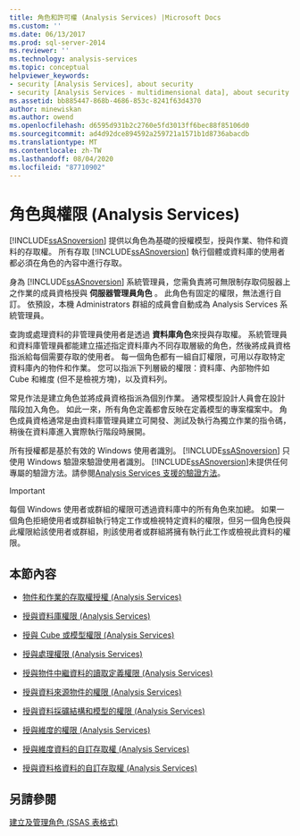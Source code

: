 ```yaml
---
title: 角色和許可權 (Analysis Services) |Microsoft Docs
ms.custom: ''
ms.date: 06/13/2017
ms.prod: sql-server-2014
ms.reviewer: ''
ms.technology: analysis-services
ms.topic: conceptual
helpviewer_keywords:
- security [Analysis Services], about security
- security [Analysis Services - multidimensional data], about security
ms.assetid: bb885447-868b-4686-853c-8241f63d4370
author: minewiskan
ms.author: owend
ms.openlocfilehash: d6595d931b2c2760e5fd3013ff6bec88f85106d0
ms.sourcegitcommit: ad4d92dce894592a259721a1571b1d8736abacdb
ms.translationtype: MT
ms.contentlocale: zh-TW
ms.lasthandoff: 08/04/2020
ms.locfileid: "87710902"
---
```

# <a name="roles-and-permissions-analysis-services"></a>角色與權限 (Analysis Services)
  [!INCLUDE[ssASnoversion](../../includes/ssasnoversion-md.md)] 提供以角色為基礎的授權模型，授與作業、物件和資料的存取權。 所有存取 [!INCLUDE[ssASnoversion](../../includes/ssasnoversion-md.md)] 執行個體或資料庫的使用者都必須在角色的內容中進行存取。  
  
 身為 [!INCLUDE[ssASnoversion](../../includes/ssasnoversion-md.md)] 系統管理員，您需負責將可無限制存取伺服器上之作業的成員資格授與 **伺服器管理員角色** 。 此角色有固定的權限，無法進行自訂。 依預設，本機 Administrators 群組的成員會自動成為 Analysis Services 系統管理員。  
  
 查詢或處理資料的非管理員使用者是透過 **資料庫角色**來授與存取權。 系統管理員和資料庫管理員都能建立描述指定資料庫內不同存取層級的角色，然後將成員資格指派給每個需要存取的使用者。 每一個角色都有一組自訂權限，可用以存取特定資料庫內的物件和作業。 您可以指派下列層級的權限：資料庫、內部物件如 Cube 和維度 (但不是檢視方塊)，以及資料列。  
  
 常見作法是建立角色並將成員資格指派為個別作業。 通常模型設計人員會在設計階段加入角色。 如此一來，所有角色定義都會反映在定義模型的專案檔案中。 角色成員資格通常是由資料庫管理員建立可開發、測試及執行為獨立作業的指令碼，稍後在資料庫進入實際執行階段時展開。  
  
 所有授權都是基於有效的 Windows 使用者識別。 [!INCLUDE[ssASnoversion](../../includes/ssasnoversion-md.md)] 只使用 Windows 驗證來驗證使用者識別。 [!INCLUDE[ssASnoversion](../../includes/ssasnoversion-md.md)]未提供任何專屬的驗證方法。請參閱[Analysis Services 支援的驗證方法](../instances/authentication-methodologies-supported-by-analysis-services.md)。  
  
> [!IMPORTANT]  
>  每個 Windows 使用者或群組的權限可透過資料庫中的所有角色來加總。 如果一個角色拒絕使用者或群組執行特定工作或檢視特定資料的權限，但另一個角色授與此權限給該使用者或群組，則該使用者或群組將擁有執行此工作或檢視此資料的權限。  
  
## <a name="in-this-section"></a>本節內容  
  
-   [物件和作業的存取權授權 &#40;Analysis Services&#41;](authorizing-access-to-objects-and-operations-analysis-services.md)  
  
-   [授與資料庫權限 &#40;Analysis Services&#41;](grant-database-permissions-analysis-services.md)  
  
-   [授與 Cube 或模型權限 &#40;Analysis Services&#41;](grant-cube-or-model-permissions-analysis-services.md)  
  
-   [授與處理權限 &#40;Analysis Services&#41;](grant-process-permissions-analysis-services.md)  
  
-   [授與物件中繼資料的讀取定義權限 &#40;Analysis Services&#41;](grant-read-definition-permissions-on-object-metadata-analysis-services.md)  
  
-   [授與資料來源物件的權限 &#40;Analysis Services&#41;](grant-permissions-on-a-data-source-object-analysis-services.md)  
  
-   [授與資料採礦結構和模型的權限 &#40;Analysis Services&#41;](grant-permissions-on-data-mining-structures-and-models-analysis-services.md)  
  
-   [授與維度的權限 &#40;Analysis Services&#41;](grant-permissions-on-a-dimension-analysis-services.md)  
  
-   [授與維度資料的自訂存取權 &#40;Analysis Services&#41;](grant-custom-access-to-dimension-data-analysis-services.md)  
  
-   [授與資料格資料的自訂存取權 &#40;Analysis Services&#41;](grant-custom-access-to-cell-data-analysis-services.md)  
  
## <a name="see-also"></a>另請參閱  
 [建立及管理角色 &#40;SSAS 表格式&#41;](../tabular-models/roles-ssas-tabular.md)  
  
  
